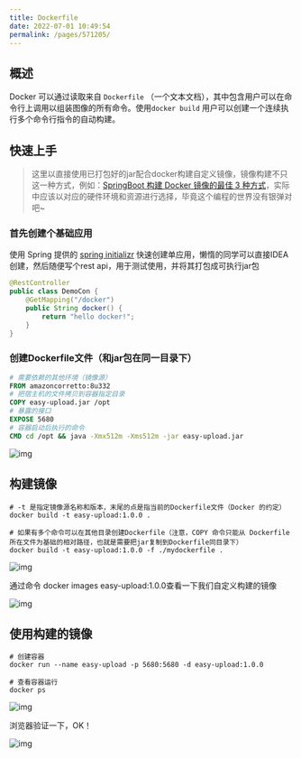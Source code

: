 ```yaml
---
title: Dockerfile
date: 2022-07-01 10:49:54
permalink: /pages/571205/
---
```


## 概述

Docker 可以通过读取来自 `Dockerfile` （一个文本文档），其中包含用户可以在命令行上调用以组装图像的所有命令。使用`docker build` 用户可以创建一个连续执行多个命令行指令的自动构建。

## 快速上手

> 这里以直接使用已打包好的jar配合docker构建自定义镜像，镜像构建不只这一种方式，例如：[SpringBoot 构建 Docker 镜像的最佳 3 种方式](https://blog.csdn.net/javase1086/article/details/123581740)，实际中应该以对应的硬件环境和资源进行选择，毕竟这个编程的世界没有银弹对吧~

### 首先创建个基础应用

使用 Spring 提供的 [spring initializr](https://start.spring.io/) 快速创建单应用，懒惰的同学可以直接IDEA创建，然后随便写个rest api，用于测试使用，并将其打包成可执行jar包

```java
@RestController
public class DemoCon {
    @GetMapping("/docker")
    public String docker() {
        return "hello docker!";
    }
}
```

### 创建Dockerfile文件（和jar包在同一目录下）

```dockerfile
# 需要依赖的其他环境（镜像源）
FROM amazoncorretto:8u332
# 把宿主机的文件拷贝到容器指定目录
COPY easy-upload.jar /opt
# 暴露的接口
EXPOSE 5680
# 容器启动后执行的命令
CMD cd /opt && java -Xmx512m -Xms512m -jar easy-upload.jar
```

![img](https://oss.docss.cc/public/docss/images/docker/docker-dockerfile.png)

## 构建镜像

```shell
# -t 是指定镜像源名称和版本，末尾的点是指当前的Dockerfile文件（Docker 的约定）
docker build -t easy-upload:1.0.0 .

# 如果有多个命令可以在其他目录创建Dockerfile（注意，COPY 命令只能从 Dockerfile 所在文件为基础的相对路径，也就是需要把jar复制到Dockerfile同目录下）
docker build -t easy-upload:1.0.0 -f ./mydockerfile .
```

![img](https://oss.docss.cc/public/docss/images/docker/my-dockerfile.png)

通过命令 docker images easy-upload:1.0.0查看一下我们自定义构建的镜像

![img](https://oss.docss.cc/public/docss/images/docker/my-first-image.png)

## 使用构建的镜像

```shell
# 创建容器
docker run --name easy-upload -p 5680:5680 -d easy-upload:1.0.0

# 查看容器运行
docker ps
```

![img](https://oss.docss.cc/public/docss/images/docker/my-first-container.png)

浏览器验证一下，OK！

![img](https://oss.docss.cc/public/docss/images/docker/my-first-container-result.png)

